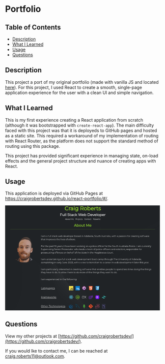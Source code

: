 # Portfolio

## Table of Contents

- [Description](#description)
- [What I Learned](#what-i-learned)
- [Usage](#usage)
- [Questions](#questions)

## Description

This project a port of my original portfolio (made with vanilla JS and located [here](https://craigrobertsdev.github.io/portfolio/)). For this project, I used React to create a smooth, single-page application experience for the user with a clean UI and simple navigation.

## What I Learned

This is my first experience creating a React application from scratch (although it was bootstrapped with `create-react-app`). The main difficulty faced with this project was that it is deployeds to GitHub pages and hosted as a static site. This required a workaround of my implementation of routing with React Router, as the platform does not support the standard method of routing using this package.

This project has provided significant experience in managing state, on-load effects and the general project structure and nuance of creating apps with React.

## Usage

This application is deployed via GitHub Pages at https://craigrobertsdev.github.io/react-portfolio/#/.

  <p align="center">
  <img src="https://github.com/craigrobertsdev/react-portfolio/blob/main/src/assets/images/screenshot.png">
  </p>

## Questions

View my other projects at [https://github.com/craigrobertsdev/](https://github.com/craigrobertsdev/).

If you would lke to contact me, I can be reached at [craig.roberts11@outlook.com](mailto:craig.roberts11@outlook.com).
